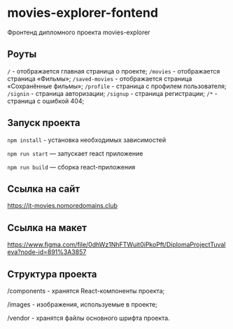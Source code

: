 # movies-explorer-fontend
Фронтенд дипломного проекта movies-explorer

## Роуты
`/` - отображается главная страница о проекте;
`/movies` - отображается страница «Фильмы»;
`/saved-movies` - отображается страница «Сохранённые фильмы»;
`/profile` - страница с профилем пользователя;
`/signin` - страница авторизации;
`/signup` - страница регистрации;
`/*` - страница с ошибкой 404;


## Запуск проекта
`npm install` - установка необходимых зависимостей

`npm run start` — запускает react приложение   

`npm run build` — сборка react-приложения


## Ссылка на сайт
https://jt-movies.nomoredomains.club

## Ссылка на макет
https://www.figma.com/file/0dhWz1NhFTWuit0iPkoPft/DiplomaProjectTuvaleva?node-id=891%3A3857

## Структура проекта
/components - хранятся React-компоненты проекта;

/images - изображения, используемые в проекте;

/vendor - хранятся файлы основного шрифта проекта.

